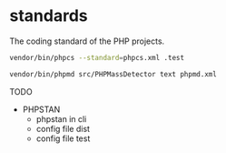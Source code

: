 # standards
The coding standard of the PHP projects.


```bash
vendor/bin/phpcs --standard=phpcs.xml .test
```

```bash
vendor/bin/phpmd src/PHPMassDetector text phpmd.xml
```

TODO
 - PHPSTAN
   - phpstan in cli
   - config file dist
   - config file test